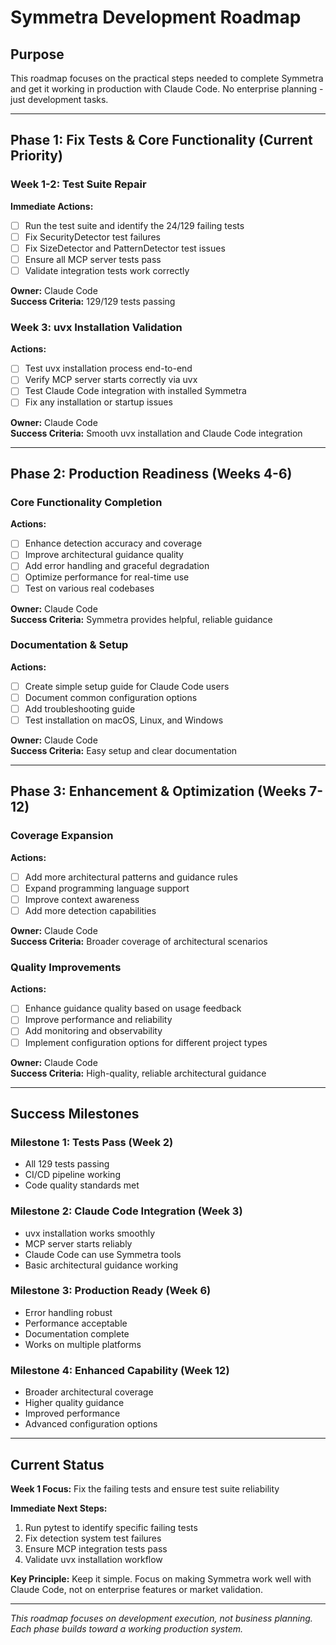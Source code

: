 # Symmetra Development Roadmap

## Purpose

This roadmap focuses on the practical steps needed to complete Symmetra and get it working in production with Claude Code. No enterprise planning - just development tasks.

---

## Phase 1: Fix Tests & Core Functionality (Current Priority)

### Week 1-2: Test Suite Repair
**Immediate Actions:**
- [ ] Run the test suite and identify the 24/129 failing tests
- [ ] Fix SecurityDetector test failures 
- [ ] Fix SizeDetector and PatternDetector test issues
- [ ] Ensure all MCP server tests pass
- [ ] Validate integration tests work correctly

**Owner:** Claude Code  
**Success Criteria:** 129/129 tests passing

### Week 3: uvx Installation Validation
**Actions:**
- [ ] Test uvx installation process end-to-end
- [ ] Verify MCP server starts correctly via uvx
- [ ] Test Claude Code integration with installed Symmetra
- [ ] Fix any installation or startup issues

**Owner:** Claude Code  
**Success Criteria:** Smooth uvx installation and Claude Code integration

---

## Phase 2: Production Readiness (Weeks 4-6)

### Core Functionality Completion
**Actions:**
- [ ] Enhance detection accuracy and coverage
- [ ] Improve architectural guidance quality
- [ ] Add error handling and graceful degradation
- [ ] Optimize performance for real-time use
- [ ] Test on various real codebases

**Owner:** Claude Code  
**Success Criteria:** Symmetra provides helpful, reliable guidance

### Documentation & Setup
**Actions:**
- [ ] Create simple setup guide for Claude Code users
- [ ] Document common configuration options
- [ ] Add troubleshooting guide
- [ ] Test installation on macOS, Linux, and Windows

**Owner:** Claude Code  
**Success Criteria:** Easy setup and clear documentation

---

## Phase 3: Enhancement & Optimization (Weeks 7-12)

### Coverage Expansion
**Actions:**
- [ ] Add more architectural patterns and guidance rules
- [ ] Expand programming language support
- [ ] Improve context awareness
- [ ] Add more detection capabilities

**Owner:** Claude Code  
**Success Criteria:** Broader coverage of architectural scenarios

### Quality Improvements
**Actions:**
- [ ] Enhance guidance quality based on usage feedback
- [ ] Improve performance and reliability
- [ ] Add monitoring and observability
- [ ] Implement configuration options for different project types

**Owner:** Claude Code  
**Success Criteria:** High-quality, reliable architectural guidance

---

## Success Milestones

### Milestone 1: Tests Pass (Week 2)
- All 129 tests passing
- CI/CD pipeline working
- Code quality standards met

### Milestone 2: Claude Code Integration (Week 3)
- uvx installation works smoothly
- MCP server starts reliably
- Claude Code can use Symmetra tools
- Basic architectural guidance working

### Milestone 3: Production Ready (Week 6)
- Error handling robust
- Performance acceptable
- Documentation complete
- Works on multiple platforms

### Milestone 4: Enhanced Capability (Week 12)
- Broader architectural coverage
- Higher quality guidance
- Improved performance
- Advanced configuration options

---

## Current Status

**Week 1 Focus:** Fix the failing tests and ensure test suite reliability

**Immediate Next Steps:**
1. Run pytest to identify specific failing tests
2. Fix detection system test failures
3. Ensure MCP integration tests pass
4. Validate uvx installation workflow

**Key Principle:** Keep it simple. Focus on making Symmetra work well with Claude Code, not on enterprise features or market validation.

---

*This roadmap focuses on development execution, not business planning. Each phase builds toward a working production system.*